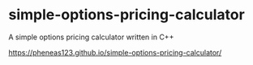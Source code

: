 # simple-options-pricing-calculator
A simple options pricing calculator written in C++

https://pheneas123.github.io/simple-options-pricing-calculator/
